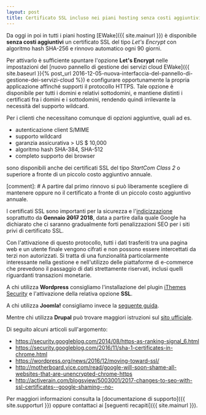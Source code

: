 ```yaml
---
layout: post
title: Certificato SSL incluso nei piani hosting senza costi aggiuntivi
---
```


Da oggi in poi in tutti i piani hosting [EWake]({{ site.mainurl }}) è disponibile **senza costi aggiuntivi** un certificato SSL del tipo _Let's Encrypt_ con algoritmo hash SHA-256 e rinnovo automatico ogni 90 giorni.

Per attivarlo è sufficiente spuntare l'opzione **Let's Encrypt** nelle impostazioni del [nuovo pannello di gestione dei servizi cloud EWake]({{ site.baseurl }}{% post_url 2016-12-05-nuova-interfaccia-del-pannello-di-gestione-dei-servizi-cloud %}) e configurare opportunamente la propria applicazione affinché supporti il protocollo HTTPS.
Tale opzione è disponibile per tutti i domini e relativi sottodomini, e mantiene distinti i certificati fra i domini e i sottodomini, rendendo quindi irrilevante la necessità del supporto wildcard.

Per i clienti che necessitano comunque di opzioni aggiuntive, quali ad es. 

- autenticazione client S/MIME
- supporto wildcard
- garanzia assicurativa > US $ 10,000
- algoritmo hash SHA-384, SHA-512
- completo supporto dei browser

sono disponibili anche dei certificati SSL del tipo _StartCom Class 2_ o superiore a fronte di un piccolo costo aggiuntivo annuale.

[comment]: # A partire dal primo rinnovo si può liberamente scegliere di mantenere oppure no il certificato a fronte di un piccolo costo aggiuntivo annuale.

I certificati SSL sono importanti per la sicurezza e l'<a href="https://webmasters.googleblog.com/2014/08/https-as-ranking-signal.html" target="_blank">indicizzazione</a> soprattutto da **Gennaio ~~2017~~ 2018**, 
data a partire dalla quale Google ha dichiarato che ci saranno gradualmente forti penalizzazioni SEO per i siti privi di certificato SSL.

Con l'attivazione di questo protocollo, tutti i dati trasferiti tra una pagina web e un utente finale vengono cifrati e non possono essere intercettati da terzi non autorizzati.
Si tratta di una funzionalità particolarmente interessante nella gestione e nell'utilizzo delle piattaforme di e-commerce che prevedono il passaggio di dati strettamente riservati, inclusi quelli riguardanti transazioni monetarie.

A chi utilizza **Wordpress** consigliamo l'installazione del plugin <a href="https://it.wordpress.org/plugins/better-wp-security/" target="_blank">iThemes Security</a> e l'attivazione della relativa opzione **SSL**.

A chi utilizza **Joomla!** consigliamo invece la <a href="https://www.gavick.com/documentation/joomla/how-to-use-ssl-in-a-joomla-site" target="_blank">seguente guida</a>.

Mentre chi utilizza **Drupal** può trovare maggiori istruzioni sul <a href="https://www.drupal.org/https-information" target="_blank">sito ufficiale</a>.

Di seguito alcuni articoli sull'argomento:

- <a href="https://security.googleblog.com/2014/08/https-as-ranking-signal_6.html" target="_blank">https://security.googleblog.com/2014/08/https-as-ranking-signal_6.html</a>
- <a href="https://security.googleblog.com/2016/11/sha-1-certificates-in-chrome.html" target="_blank">https://security.googleblog.com/2016/11/sha-1-certificates-in-chrome.html</a>
- <a href="https://wordpress.org/news/2016/12/moving-toward-ssl/" target="_blank">https://wordpress.org/news/2016/12/moving-toward-ssl/</a>
- <a href="http://motherboard.vice.com/read/google-will-soon-shame-all-websites-that-are-unencrypted-chrome-https" target="_blank">http://motherboard.vice.com/read/google-will-soon-shame-all-websites-that-are-unencrypted-chrome-https</a>
- <a href="http://activerain.com/blogsview/5003001/2017-changes-to-seo-with-ssl-certificates--google-shaming--no-" target="_blank">http://activerain.com/blogsview/5003001/2017-changes-to-seo-with-ssl-certificates--google-shaming--no-</a>

Per maggiori informazioni consulta la [documentazione di supporto]({{ site.supporturl }}) oppure contattaci ai [seguenti recapiti]({{ site.mainurl }}).